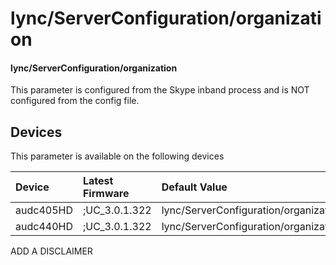 ﻿---
description: lync/ServerConfiguration/organization
search:
    keywords: ['lync','ServerConfiguration','organization']
---

# lync/ServerConfiguration/organization

#### lync/ServerConfiguration/organization

This parameter is configured from the Skype inband process and is NOT configured from the config file.



## Devices
This parameter is available on the following devices

| Device | Latest Firmware | Default Value |
|:---|:---|:---|
| audc405HD | ;UC_3.0.1.322 | lync/ServerConfiguration/organization= 
| audc440HD | ;UC_3.0.1.322 | lync/ServerConfiguration/organization= 

ADD A DISCLAIMER
